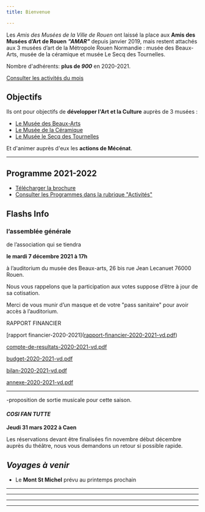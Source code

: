 ```yaml
---
title: Bienvenue

---
```

Les _Amis des Musées de la Ville de Rouen_ ont laissé la place aux **Amis des Musées d’Art de Rouen** **_"AMAR"_** depuis janvier 2019, mais restent attachés aux 3 musées d’art de la Métropole Rouen Normandie : musée des Beaux-Arts, musée de la céramique et musée Le Secq des Tournelles.

Nombre d'adhérents: **plus de _900_** en 2020-2021.

[Consulter les activités du mois](/pages/activites-du-mois.html)

## Objectifs

Ils ont pour objectifs de **développer l'Art et la Culture** auprès de 3 musées :

* [Le Musée des Beaux-Arts](http://mbarouen.fr/fr)
* [Le Musée de la Céramique](http://museedelaceramique.fr/fr)
* [Le Musée le Secq des Tournelles](http://museelesecqdestournelles.fr/fr)

Et d'animer auprès d'eux les **actions de Mécénat**.

***

## Programme 2021-2022

* [Télécharger la brochure](/fichiers/brochure-amar-2021-2022.pdf)
* [Consulter les Programmes dans la rubrique "Activités"](/pages/activites.html)

## **Flashs Info**

### **l’assemblée générale**

de l’association qui se tiendra

**le mardi 7 décembre 2021 à 17h**

à l’auditorium du musée des Beaux-arts, 26 bis rue Jean Lecanuet 76000 Rouen.

Nous vous rappelons que la participation aux votes suppose d’être à jour de sa cotisation.

Merci de vous munir d’un masque et de votre "pass sanitaire" pour avoir accès à l’auditorium.

RAPPORT FINANCIER       

\[rapport financier-2020-2021\]([rapport-financier-2020-2021-vd.pdf](/fichiers/rapport-financier-2020-2021-vd.pdf "rapport-financier-2020-2021-vd.pdf"))

[compte-de-resultats-2020-2021-vd.pdf](/fichiers/compte-de-resultats-2020-2021-vd.pdf "compte-de-resultats-2020-2021-vd.pdf")

[budget-2020-2021-vd.pdf](/fichiers/budget-2020-2021-vd.pdf "budget-2020-2021-vd.pdf")

[bilan-2020-2021-vd.pdf](/fichiers/bilan-2020-2021-vd.pdf "bilan-2020-2021-vd.pdf")

[annexe-2020-2021-vd.pdf](/fichiers/annexe-2020-2021-vd.pdf "annexe-2020-2021-vd.pdf")

***

\-proposition de sortie musicale pour cette saison.

#### **_COSI FAN TUTTE_**

**Jeudi 31 mars 2022 à Caen**

Les réservations devant être finalisées fin novembre début décembre auprès du théâtre, nous vous demandons un retour si possible rapide.

## _Voyages à venir_

* Le **Mont St Michel** prévu au printemps prochain

***

***

***

***